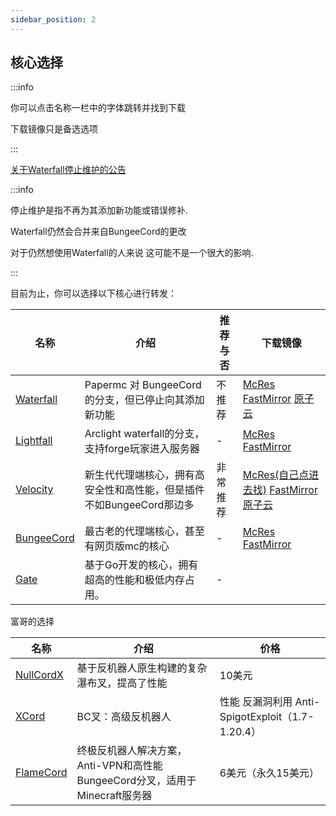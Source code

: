 ```yaml
---
sidebar_position: 2
---
```


## 核心选择

:::info

你可以点击名称一栏中的字体跳转并找到下载

下载镜像只是备选选项

:::

[关于Waterfall停止维护的公告](https://forums.papermc.io/threads/announcing-the-end-of-life-of-waterfall.1088/)

:::info

停止维护是指不再为其添加新功能或错误修补.

Waterfall仍然会合并来自BungeeCord的更改

对于仍然想使用Waterfall的人来说 这可能不是一个很大的影响.

:::

目前为止，你可以选择以下核心进行转发：

| 名称 | 介绍 | 推荐与否 | 下载镜像 |
| --- | --- | --- | --- |
| [Waterfall](https://papermc.io/software/waterfall) | Papermc 对 BungeeCord 的分支，但已停止向其添加新功能 | 不推荐 | [McRes](https://mcres.cn/downloads/waterfall.html) [FastMirror](https://www.fastmirror.net/#/download/Waterfall) [原子云](https://res.nullatom.com/Minecraft/Server/Waterfall/) |
| [Lightfall](https://github.com/ArclightPowered/lightfall) | Arclight waterfall的分支，支持forge玩家进入服务器| - | [McRes](https://dev.mcres.cn/job/Lightfall/lastBuild/) [FastMirror](https://www.fastmirror.net/#/download/lightfall) |
| [Velocity](https://papermc.io/software/velocity) | 新生代代理端核心，拥有高安全性和高性能，但是插件不如BungeeCord那边多 | 非常推荐 | [McRes(自己点进去找)](https://mcres.cn/) [FastMirror](https://www.fastmirror.net/#/download/Velocity) [原子云](https://res.nullatom.com/Minecraft/Server/Velocity/) |
| [BungeeCord](https://github.com/SpigotMC/BungeeCord) | 最古老的代理端核心，甚至有网页版mc的核心 | - | [McRes](https://repo.wdsj.io/repository/Bungeecord/BungeeCord.jar) [FastMirror](https://www.fastmirror.net/#/download/BungeeCord) |
| [Gate](https://gate.minekube.com/) | 基于Go开发的核心，拥有超高的性能和极低内存占用。| - |

富哥的选择

| 名称 | 介绍 | 价格 |
| --- | --- | --- |
| [NullCordX](https://polymart.org/resource/nullcordx.1476/updates) | 基于反机器人原生构建的复杂瀑布叉，提高了性能 | 10美元 |
| [XCord](https://builtbybit.com/resources/xcord-high-performance-anti-bot.16843/) | BC叉：高级反机器人 | 性能 反漏洞利用 Anti-SpigotExploit（1.7-1.20.4） | 10美元 |
| [FlameCord](https://www.flamecord.com/) | 终极反机器人解决方案，Anti-VPN和高性能BungeeCord分叉，适用于Minecraft服务器 | 6美元（永久15美元） |
